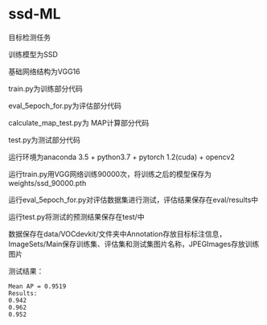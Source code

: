 # ssd-ML
目标检测任务

训练模型为SSD

基础网络结构为VGG16

train.py为训练部分代码

eval_5epoch_for.py为评估部分代码

calculate_map_test.py为 MAP计算部分代码

test.py为测试部分代码

运行环境为anaconda 3.5 + python3.7 + pytorch 1.2(cuda) + opencv2

运行train.py用VGG网络训练90000次，将训练之后的模型保存为weights/ssd_90000.pth

运行eval_5epoch_for.py对评估数据集进行测试，评估结果保存在eval/results中

运行test.py将测试的预测结果保存在test/中

数据保存在data/VOCdevkit/文件夹中Annotation存放目标标注信息，ImageSets/Main保存训练集、评估集和测试集图片名称，JPEGImages存放训练图片

测试结果：

~~~~~~~~
Mean AP = 0.9519
Results:
0.942
0.962
0.952

~~~~~~~~
